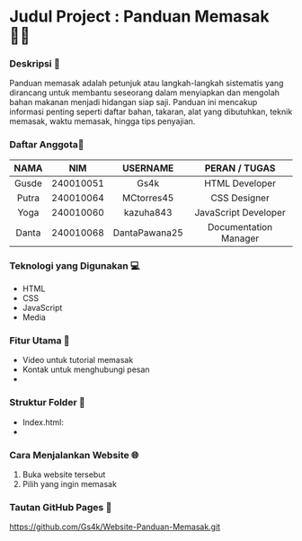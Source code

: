 # Judul Project : Panduan Memasak 🧑‍🍳
### Deskripsi :page_with_curl:
Panduan memasak adalah petunjuk atau langkah-langkah sistematis yang dirancang untuk membantu seseorang dalam menyiapkan dan mengolah bahan makanan menjadi hidangan siap saji. Panduan ini mencakup informasi penting seperti daftar bahan, takaran, alat yang dibutuhkan, teknik memasak, waktu memasak, hingga tips penyajian.
### Daftar Anggota🧍
| NAMA          | NIM         | USERNAME        | PERAN / TUGAS         |
| :-----------: | ----------- | :-------------: | :-------------------: |
| Gusde         | 240010051   | Gs4k            | HTML Developer        |
| Putra         | 240010064   | MCtorres45      | CSS Designer          |
| Yoga          | 240010060   | kazuha843       | JavaScript Developer  |
| Danta         | 240010068   | DantaPawana25   | Documentation Manager |

### Teknologi yang Digunakan :computer:
- HTML
- CSS
- JavaScript
- Media

### Fitur Utama :wrench:
- Video untuk tutorial memasak
- Kontak untuk menghubungi pesan
- 
### Struktur Folder :open_file_folder:
- Index.html:
- 

### Cara Menjalankan Website :globe_with_meridians:
1. Buka website tersebut
2. Pilih yang ingin memasak

### Tautan GitHub Pages :link:
https://github.com/Gs4k/Website-Panduan-Memasak.git
